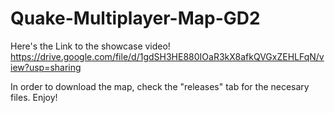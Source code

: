 # Quake-Multiplayer-Map-GD2


Here's the Link to the showcase video!
https://drive.google.com/file/d/1gdSH3HE880IOaR3kX8afkQVGxZEHLFqN/view?usp=sharing

In order to download the map, check the "releases" tab for the necesary files. Enjoy!
